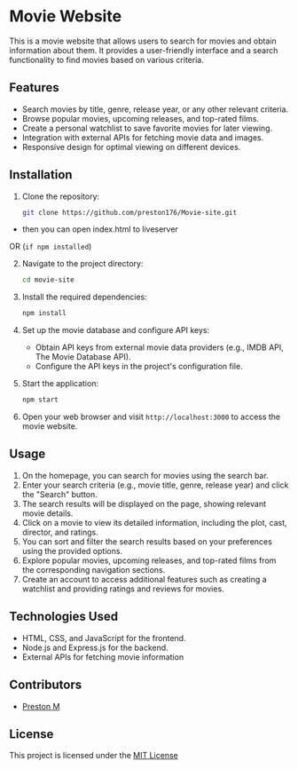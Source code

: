 # Movie Website

This is a movie website that allows users to search for movies and obtain information about them. It provides a user-friendly interface and a search functionality to find movies based on various criteria.

## Features

- Search movies by title, genre, release year, or any other relevant criteria.
- Browse popular movies, upcoming releases, and top-rated films.
- Create a personal watchlist to save favorite movies for later viewing.
- Integration with external APIs for fetching movie data and images.
- Responsive design for optimal viewing on different devices.

## Installation

1. Clone the repository:

   ```bash
   git clone https://github.com/preston176/Movie-site.git
   ```
- then you can open index.html to liveserver 

OR (`if npm installed`)

2. Navigate to the project directory:

   ```bash
   cd movie-site
   ```

3. Install the required dependencies:

   ```bash
   npm install
   ```

4. Set up the movie database and configure API keys:

   - Obtain API keys from external movie data providers (e.g., IMDB API, The Movie Database API).
   - Configure the API keys in the project's configuration file.

5. Start the application:

   ```bash
   npm start
   ```

6. Open your web browser and visit `http://localhost:3000` to access the movie website.

## Usage

1. On the homepage, you can search for movies using the search bar.
2. Enter your search criteria (e.g., movie title, genre, release year) and click the "Search" button.
3. The search results will be displayed on the page, showing relevant movie details.
4. Click on a movie to view its detailed information, including the plot, cast, director, and ratings.
5. You can sort and filter the search results based on your preferences using the provided options.
6. Explore popular movies, upcoming releases, and top-rated films from the corresponding navigation sections.
7. Create an account to access additional features such as creating a watchlist and providing ratings and reviews for movies.

## Technologies Used

- HTML, CSS, and JavaScript for the frontend.
- Node.js and Express.js for the backend.
- External APIs for fetching movie information

## Contributors

- [Preston M](https://github.com/preston176)

## License

This project is licensed under the [MIT License](LICENSE)